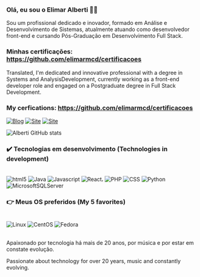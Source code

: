 ### Olá, eu sou o Elimar Alberti 🙋‍♂️
Sou um profissional dedicado e inovador, formado em Análise e Desenvolvimento de Sistemas, atualmente atuando como desenvolvedor front-end e cursando Pós-Graduação em Desenvolvimento Full Stack.

### Minhas certificações: https://github.com/elimarmcd/certificacoes

Translated, I'm dedicated and innovative professional with a degree in Systems and AnalysisDevelopment, currently working as a front-end developer role and engaged on a Postgraduate degree in Full Stack Development.

### My cerfications: https://github.com/elimarmcd/certificacoes

[![Blog](https://img.shields.io/badge/LinkedIn-0077B5?style=for-the-badge&logo=linkedin&logoColor=white)](https://www.linkedin.com/in/elimaralberti/)
[![Site](https://img.shields.io/badge/website-000000?style=for-the-badge&logo=About.me&logoColor=white)](https://vercel.com/elimarmcds-projects)
[![Site](https://img.shields.io/badge/Discord-7289DA?style=for-the-badge&logo=discord&logoColor=white)](https://discord.com/channels/albert_eam)

![Alberti GitHub stats](https://github-readme-stats.vercel.app/api?username=elimarmcd&show_icons=true&theme=dark)

### ✔️ Tecnologias em desenvolvimento (Technologies in development)
<div style="display": inline_block><br/>
    <img align="center" alt="html5" src="https://img.shields.io/badge/HTML-239120?style=for-the-badge&logo=html5&logoColor=white"/>
    <img align="center" alt="Java" src="https://img.shields.io/badge/Java-ED8B00?style=for-the-badge&logo=openjdk&logoColor=white"/>
    <img align="center" alt="Javascript" src="https://img.shields.io/badge/JavaScript-F7DF1E?style=for-the-badge&logo=javascript&logoColor=black"/>
    <img align="center" alt="React" src="https://img.shields.io/badge/React-20232A?style=for-the-badge&logo=react&logoColor=61DAFB"/>,
    <img align="center" alt="PHP" src="https://img.shields.io/badge/PHP-777BB4?style=for-the-badge&logo=php&logoColor=white"/>
    <img align="center" alt="CSS" src="https://img.shields.io/badge/CSS-239120?&style=for-the-badge&logo=css3&logoColor=white"/>
    <img align="center" alt="Python" src="https://img.shields.io/badge/python-3670A0?style=for-the-badge&logo=python&logoColor=ffdd54"/>
    <img align="center" alt="MicrosoftSQLServer" src="https://img.shields.io/badge/Microsoft%20SQL%20Server-CC2927?style=for-the-badge&logo=microsoft%20sql%20server&logoColor=white"/>
        
</div>

### 👉 Meus OS preferidos (My 5 favorites)
<div style="display": inline_block><br/>
    <img align="center" alt="Linux" src="https://img.shields.io/badge/Linux-FCC624?style=for-the-badge&logo=linux&logoColor=black"/>
    <img align="center" alt="CentOS" src="https://img.shields.io/badge/Cent%20OS-262577?style=for-the-badge&logo=CentOS&logoColor=white"/>
    <img align="center" alt="Fedora" src="https://img.shields.io/badge/Fedora-294172?style=for-the-badge&logo=fedora&logoColor=white"/>
</div><br/>

Apaixonado por tecnologia há mais de 20 anos, por música e por estar em constate evolução.

Passionate about technology for over 20 years, music and constantly evolving.
